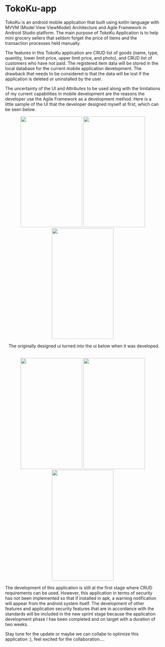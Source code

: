 # TokoKu-app

<p>
TokoKu is an android mobile application that built using kotlin language with MVVM (Model View ViewModel) Architecture and Agile Framework in Android Studio platform. The main purpose of TokoKu Application is to help mini grocery sellers that seldom forget the price of items and the transaction processes held manually.

The features in this TokoKu application are CRUD list of goods (name, type, quantity, lower limit price, upper limit price, and photo), and CRUD list of customers who have not paid. The registered item data will be stored in the local database for the current mobile application development. The drawback that needs to be considered is that the data will be lost if the application is deleted or uninstalled by the user.

The uncertainty of the UI and Attributes to be used along with the limitations of my current capabilities in mobile development are the reasons the developer use the Agile Framework as a development method. Here is a little sample of the UI that the developer designed myself at first, which can be seen below.  
</p>

<p align="center">
  <img width="200" height="360" src="https://github.com/TeddyAristan/tokoku-app/assets/53167369/e1c35700-bb22-4949-abdc-6a5836a92178"/>
  <img width="200" height="360" src = "https://github.com/TeddyAristan/tokoku-app/assets/53167369/b90c1eb5-2a83-44ef-a629-5689ea863ffd"/>
  <img width="200" height="360" src = "https://github.com/TeddyAristan/tokoku-app/assets/53167369/d9d89d4c-6e6f-4f95-8813-742dabe2e79b"/>
</p>


<p align="center">
  &nbsp;
  The originally designed ui turned into the ui below when it was developed.
  &nbsp;
  <p align="center">
  <img  width="200" height="360" src="https://github.com/TeddyAristan/tokoku-app/assets/53167369/908a9077-baf6-4153-adde-10433355735c"/>
  <img  width="200" height="360" src="https://github.com/TeddyAristan/tokoku-app/assets/53167369/b3199666-125a-4e6c-94b0-27b241db448a"/>
  <img  width="200" height="360" src="https://github.com/TeddyAristan/tokoku-app/assets/53167369/cb695efa-58fd-4496-a3a3-3075b7895114"/>
  </p>
</p>

The development of this application is still at the first stage where CRUD requirements can be used. However, this application in terms of security has not been implemented so that if installed in apk, a warning notification will appear from the android system itself. The development of other features and application security features that are in accordance with the standards will be included in the new sprint stage because the application development phase I has been completed and on target with a duration of two weeks.

Stay tune for the update or maybe we can collabe to optimize this application :), feel excited for the collaboration....
  
